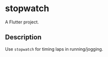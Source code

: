 # stopwatch

A Flutter project.

## Description

Use `stopwatch` for timing laps in running/jogging.
